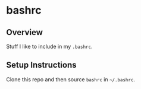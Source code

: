 # bashrc

## Overview

Stuff I like to include in my `.bashrc`.

## Setup Instructions

Clone this repo and then source `bashrc` in `~/.bashrc`.
